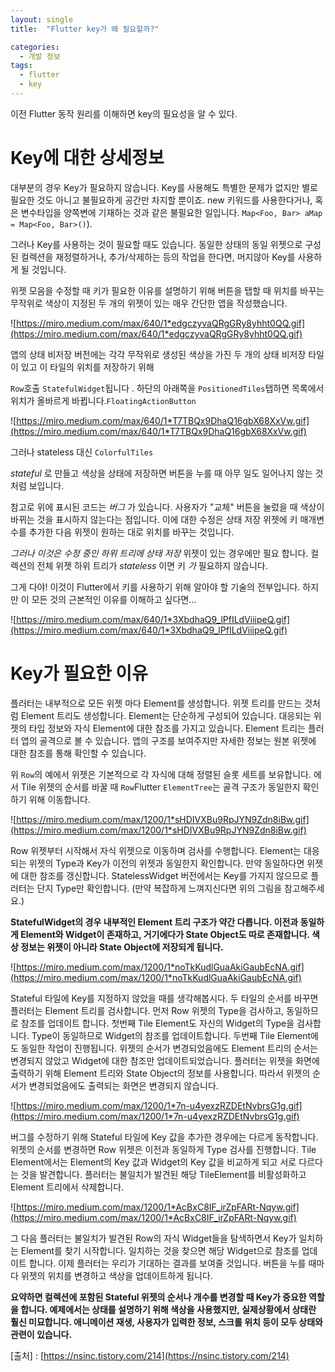 ```yaml
---
layout: single
title:  "Flutter key가 왜 필요할까?"

categories:
  - 개발 정보
tags:
  - flutter
  - key
---
```


이전 Flutter 동작 원리를 이해하면 key의 필요성을 알 수 있다.

# **Key에 대한 상세정보**

대부분의 경우 Key가 필요하지 않습니다. Key를 사용해도 특별한 문제가 없지만 별로 필요한 것도 아니고 불필요하게 공간만 차지할 뿐이죠. new 키워드를 사용한다거나, 혹은 변수타입을 양쪽변에 기재하는 것과 같은 불필요한 일입니다. `Map<Foo, Bar> aMap = Map<Foo, Bar>()`). 

그러나 Key를 사용하는 것이 필요할 때도 있습니다. 동일한 상태의 동일 위젯으로 구성된 컬렉션을 재정렬하거나, 추가/삭제하는 등의 작업을 한다면, 머지않아 Key를 사용하게 될 것입니다.

위젯 모음을 수정할 때 키가 필요한 이유를 설명하기 위해 버튼을 탭할 때 위치를 바꾸는 무작위로 색상이 지정된 두 개의 위젯이 있는 매우 간단한 앱을 작성했습니다.

![https://miro.medium.com/max/640/1*edgczyvaQRgGRy8yhht0QQ.gif](https://miro.medium.com/max/640/1*edgczyvaQRgGRy8yhht0QQ.gif)

앱의 상태 비저장 버전에는 각각 무작위로 생성된 색상을 가진 두 개의 상태 비저장 타일이 있고 이 타일의 위치를 저장하기 위해 

`Row`호출 `StatefulWidget`됩니다 . 하단의 아래쪽을 `PositionedTiles`탭하면 목록에서 위치가 올바르게 바뀝니다.`FloatingActionButton`

![https://miro.medium.com/max/640/1*T7TBQx9DhaQ16gbX68XxVw.gif](https://miro.medium.com/max/640/1*T7TBQx9DhaQ16gbX68XxVw.gif)

그러나 stateless 대신 `ColorfulTiles` 

*stateful* 로 만들고 색상을 상태에 저장하면 버튼을 누를 때 아무 일도 일어나지 않는 것처럼 보입니다.

참고로 위에 표시된 코드는 *버그* 가 있습니다. 사용자가 "교체" 버튼을 눌렀을 때 색상이 바뀌는 것을 표시하지 않는다는 점입니다. 이에 대한 수정은 상태 저장 위젯에 키 매개변수를 추가한 다음 위젯이 원하는 대로 위치를 바꾸는 것입니다.

*그러나 이것은 수정 중인 하위 트리에 상태 저장* 위젯이 있는 경우에만 필요 합니다. 컬렉션의 전체 위젯 하위 트리가 *stateless* 이면 키 *가* 필요하지 않습니다.

그게 다야! 이것이 Flutter에서 키를 사용하기 위해 알아야 할 기술의 전부입니다. 하지만 이 모든 것의 근본적인 이유를 이해하고 싶다면…

![https://miro.medium.com/max/640/1*3XbdhaQ9_lPfILdViiipeQ.gif](https://miro.medium.com/max/640/1*3XbdhaQ9_lPfILdViiipeQ.gif)

# ****Key가 필요한 이유****

플러터는 내부적으로 모든 위젯 마다 Element를 생성합니다. 위젯 트리를 만드는 것처럼 Element 트리도 생성합니다. Element는 단순하게 구성되어 있습니다. 대응되는 위젯의 타입 정보와 자식 Element에 대한 참조를 가지고 있습니다. Element 트리는 플러터 앱의 골격으로 볼 수 있습니다. 앱의 구조를 보여주지만 자세한 정보는 원본 위젯에 대한 참조를 통해 확인할 수 있습니다.

위 `Row`의 예에서 위젯은 기본적으로 각 자식에 대해 정렬된 슬롯 세트를 보유합니다. 에서 Tile 위젯의 순서를 바꿀 때 `Row`Flutter `ElementTree`는 골격 구조가 동일한지 확인하기 위해 이동합니다.

![https://miro.medium.com/max/1200/1*sHDIVXBu9RpJYN9Zdn8iBw.gif](https://miro.medium.com/max/1200/1*sHDIVXBu9RpJYN9Zdn8iBw.gif)

Row 위젯부터 시작해서 자식 위젯으로 이동하며 검사를 수행합니다. Element는 대응되는 위젯의 Type과 Key가 이전의 위젯과 동일한지 확인합니다. 만약 동일하다면 위젯에 대한 참조를 갱신합니다. StatelessWidget 버전에서는 Key를 가지지 않으므로 플러터는 단지 Type만 확인합니다. (만약 복잡하게 느껴지신다면 위의 그림을 참고해주세요.)

**StatefulWidget의 경우 내부적인 Element 트리 구조가 약간 다릅니다. 이전과 동일하게 Element와 Widget이 존재하고, 거기에다가 State Object도 따로 존재합니다. 색상 정보는 위젯이 아니라 State Object에 저장되게 됩니다.**

![https://miro.medium.com/max/1200/1*noTkKudlGuaAkiGaubEcNA.gif](https://miro.medium.com/max/1200/1*noTkKudlGuaAkiGaubEcNA.gif)

Stateful 타일에 Key를 지정하지 않았을 때를 생각해봅시다. 두 타일의 순서를 바꾸면 플러터는 Element 트리를 검사합니다. 먼저 Row 위젯의 Type을 검사하고, 동일하므로 참조를 업데이트 합니다. 첫번째 Tile Element도 자신의 Widget의 Type을 검사합니다. Type이 동일하므로 Widget의 참조를 업데이트합니다. 두번째 Tile Element에도 동일한 작업이 진행됩니다. 위젯의 순서가 변경되었음에도 Element 트리의 순서는 변경되지 않았고 Widget에 대한 참조만 업데이트되었습니다. 플러터는 위젯을 화면에 출력하기 위해 Element 트리와 State Object의 정보를 사용합니다. 따라서 위젯의 순서가 변경되었음에도 출력되는 화면은 변경되지 않습니다.

![https://miro.medium.com/max/1200/1*7n-u4yexzRZDEtNvbrsG1g.gif](https://miro.medium.com/max/1200/1*7n-u4yexzRZDEtNvbrsG1g.gif)

버그를 수정하기 위해 Stateful 타일에 Key 값을 추가한 경우에는 다르게 동작합니다. 위젯의 순서를 변경하면 Row 위젯은 이전과 동일하게 Type 검사를 진행합니다. Tile Element에서는 Element의 Key 값과 Widget의 Key 값을 비교하게 되고 서로 다르다는 것을 발견합니다. 플러터는 불일치가 발견된 해당 TileElement를 비활성화하고 Element 트리에서 삭제합니다.

![https://miro.medium.com/max/1200/1*AcBxC8IF_irZpFARt-Nqyw.gif](https://miro.medium.com/max/1200/1*AcBxC8IF_irZpFARt-Nqyw.gif)

그 다음 플러터는 불일치가 발견된 Row의 자식 Widget들을 탐색하면서 Key가 일치하는 Element를 찾기 시작합니다. 일치하는 것을 찾으면 해당 Widget으로 참조를 업데이트 합니다. 이제 플러터는 우리가 기대하는 결과를 보여줄 것입니다. 버튼을 누를 때마다 위젯의 위치를 변경하고 색상을 업데이트하게 됩니다.

**요약하면 컬렉션에 포함된 Stateful 위젯의 순서나 개수를 변경할 때 Key가 중요한 역할을 합니다. 예제에서는 상태를 설명하기 위해 색상을 사용했지만, 실제상황에서 상태란 훨신 미묘합니다. 애니메이션 재생, 사용자가 입력한 정보, 스크롤 위치 등이 모두 상태와 관련이 있습니다.**

[출처] : [https://nsinc.tistory.com/214](https://nsinc.tistory.com/214)